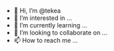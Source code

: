 - 👋 Hi, I’m @tekea
- 👀 I’m interested in ...
- 🌱 I’m currently learning ...
- 💞️ I’m looking to collaborate on ...
- 📫 How to reach me ...

<!---
tekea/tekea is a ✨ special ✨ repository because its `README.md` (this file) appears on your GitHub profile.
You can click the Preview link to take a look at your changes.
--->
